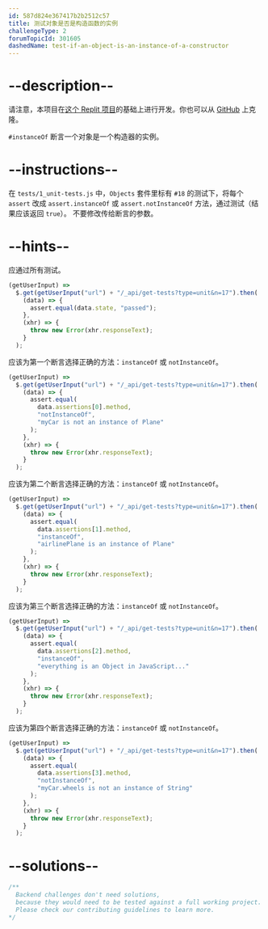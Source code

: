 ```yaml
---
id: 587d824e367417b2b2512c57
title: 测试对象是否是构造函数的实例
challengeType: 2
forumTopicId: 301605
dashedName: test-if-an-object-is-an-instance-of-a-constructor
---
```


# --description--

请注意，本项目在[这个 Replit 项目](https://replit.com/github/freeCodeCamp/boilerplate-mochachai)的基础上进行开发。你也可以从 [GitHub](https://repl.it/github/freeCodeCamp/boilerplate-mochachai) 上克隆。

`#instanceOf` 断言一个对象是一个构造器的实例。

# --instructions--

在 `tests/1_unit-tests.js` 中，`Objects` 套件里标有 `#18` 的测试下，将每个 `assert` 改成 `assert.instanceOf` 或 `assert.notInstanceOf` 方法，通过测试（结果应该返回 `true`）。 不要修改传给断言的参数。

# --hints--

应通过所有测试。

```js
(getUserInput) =>
  $.get(getUserInput("url") + "/_api/get-tests?type=unit&n=17").then(
    (data) => {
      assert.equal(data.state, "passed");
    },
    (xhr) => {
      throw new Error(xhr.responseText);
    }
  );
```

应该为第一个断言选择正确的方法：`instanceOf` 或 `notInstanceOf`。

```js
(getUserInput) =>
  $.get(getUserInput("url") + "/_api/get-tests?type=unit&n=17").then(
    (data) => {
      assert.equal(
        data.assertions[0].method,
        "notInstanceOf",
        "myCar is not an instance of Plane"
      );
    },
    (xhr) => {
      throw new Error(xhr.responseText);
    }
  );
```

应该为第二个断言选择正确的方法：`instanceOf` 或 `notInstanceOf`。

```js
(getUserInput) =>
  $.get(getUserInput("url") + "/_api/get-tests?type=unit&n=17").then(
    (data) => {
      assert.equal(
        data.assertions[1].method,
        "instanceOf",
        "airlinePlane is an instance of Plane"
      );
    },
    (xhr) => {
      throw new Error(xhr.responseText);
    }
  );
```

应该为第三个断言选择正确的方法：`instanceOf` 或 `notInstanceOf`。

```js
(getUserInput) =>
  $.get(getUserInput("url") + "/_api/get-tests?type=unit&n=17").then(
    (data) => {
      assert.equal(
        data.assertions[2].method,
        "instanceOf",
        "everything is an Object in JavaScript..."
      );
    },
    (xhr) => {
      throw new Error(xhr.responseText);
    }
  );
```

应该为第四个断言选择正确的方法：`instanceOf` 或 `notInstanceOf`。

```js
(getUserInput) =>
  $.get(getUserInput("url") + "/_api/get-tests?type=unit&n=17").then(
    (data) => {
      assert.equal(
        data.assertions[3].method,
        "notInstanceOf",
        "myCar.wheels is not an instance of String"
      );
    },
    (xhr) => {
      throw new Error(xhr.responseText);
    }
  );
```

# --solutions--

```js
/**
  Backend challenges don't need solutions, 
  because they would need to be tested against a full working project. 
  Please check our contributing guidelines to learn more.
*/
```
